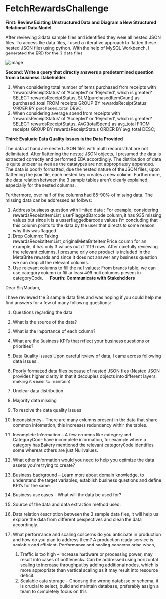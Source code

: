 # FetchRewardsChallenge

**First: Review Existing Unstructured Data and Diagram a New Structured Relational Data Model**

After reviewing 3 data sample files and identified they were all nested JSON files. To access the data files, I used an iterative approach to flatten these nested JSON files using python. With the help of MySQL Workbench, I generated the ERD for the 3 data files.

 ![image](https://user-images.githubusercontent.com/58273033/122966947-ef93fa00-d357-11eb-8ff7-a2db29070e0d.png)

 
**Second: Write a query that directly answers a predetermined question from a business stakeholder.**

1.	When considering total number of items purchased from receipts with 'rewardsReceiptStatus’ of ‘Accepted’ or ‘Rejected’, which is greater?
    SELECT rewardsReceiptStatus, SUM(purchasedItemCount) as purchased_total
    FROM receipts
    GROUP BY rewardsReceiptStatus
    ORDER BY purchased_total DESC;
2.	When considering average spend from receipts with 'rewardsReceiptStatus’ of ‘Accepted’ or ‘Rejected’, which is greater?
    SELECT rewardsReceiptStatus, AVG(totalSpent) as avg_total
    FROM receipts
    GROUP BY rewardsReceiptStatus
    ORDER BY avg_total DESC;
 
**Third: Evaluate Data Quality Issues in the Data Provided**

The data at hand are nested JSON files with multi records that are not delimitated. After flattening the nested JSON objects, I presumed the data is extracted correctly and performed EDA accordingly. The distribution of data is quite unclear as well as the datatypes are not appropriately appended. The data is poorly formatted, due the nested nature of the JSON files, upon flattening the json file, each nested key creates a new column. Furthermore, the data relation between the 3 sample tables aren’t clearly explained, especially for the nested columns.

Furthermore, over half of the columns had 85-90% of missing data. The missing data can be addressed as follows:
  1.	Address business question with limited data : For example, considering rewardsReceiptItemList_userFlaggedBarcode column, it has 935 missing values but since it     is a usserflaggedbarcode values I’m concluding that this column points to the data by the user that directs to some reason why this was flagged.
  2.	Drop Columns: Taking rewardsReceiptItemList_originalMetaBriteItemPrice column for an example, it has only 3 values out of 1119 rows. After carefully reviewing       the relevant columns, I presume only one product is included in the MetaBrite rewards and since it does not answer any business question we can drop all the         relevant columns.
  3.	Use relevant columns to fill the null values: From brands table, we can use category column to fill at least 495 null columns present in categoryCode.
 
**Fourth: Communicate with Stakeholders**

Dear Sir/Madam,

I have reviewed the 3 sample data files and was hoping if you could help me find answers for a few of many following questions:

1.	Questions regarding the data
  1.	What is the source of the data?
  2.	What is the Importance of each column? 
  3.	What are the Business KPI’s that reflect your business questions or priorities?

2.	Data Quality Issues
Upon careful review of data, I came across following data issues:
  1.	Poorly formatted data files because of nested JSON files (Nested JSON provides higher clarity in that it decouples objects into different layers, making it         easier to maintain)
  2.	Unclear data distribution
  3.	Majority data missing

3.	To resolve the data quality issues
  1.	Inconsistency – There are many columns present in the data that share common information, this increases redundancy within the tables.
  2.	Incomplete Information – A few columns like  category and CategoryCode have incomplete information, for example where a category has Bakery mentioned the           relevant categoryCode identifies some whereas others are just Null values.
 
4.	What other information would you need to help you optimize the data assets you're trying to create?
  1. Business background – Learn more about domain knowledge, to understand the target variables, establish business questions and define KPI’s for the same.
  2.	Business use cases – What will the data be used for?
  3.	Source of the data and data extraction method used.
  4.	Data relation description between the 3 sample data files, it will help us explore the data from different perspectives and clean the data accordingly.

5.	What performance and scaling concerns do you anticipate in production and how do you plan to address them?
  A production ready service is scalable and efficient. Performance and scaling concerns arise when,
    1. Traffic is too high – Increase hardware or processing power, may result into cases of bottlenecks. Can be addressed using horizontal scaling to increase            throughput by adding additional nodes, which is more appropriate than vertical scaling as it may result into resource deficit.
    2. Scalable data storage – Choosing the wrong database or schema, it is crucial to select, build and maintain database, preferably assign a team to completely        focus on this
